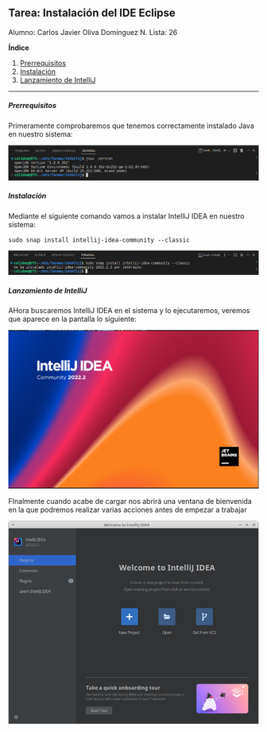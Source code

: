 ## Tarea: Instalación del IDE Eclipse
Alumno: Carlos Javier Oliva Domínguez
N. Lista: 26

**Índice**

1. [Prerrequisitos](#id1)
2. [Instalación](#id2)
3. [Lanzamiento de IntelliJ](#id3)

---

##### Prerrequisitos <a name="id1"></a>
Primeramente comprobaremos que tenemos correctamente instalado Java en nuestro sistema:

![img](img/1_java-version.png)

##### Instalación <a name="id2"></a>
Mediante el siguiente comando vamos a instalar IntelliJ IDEA en nuestro sistema:
```
sudo snap install intellij-idea-community --classic
```
![img](img/2_install.png)

##### Lanzamiento de IntelliJ <a name="id3"></a>
AHora buscaremos IntelliJ IDEA en el sistema y lo ejecutaremos, veremos que aparece en la pantalla lo siguiente:

![img](img/3_intellij.png)

FInalmente cuando acabe de cargar nos abrirá una ventana de bienvenida en la que podremos realizar varias acciones antes de empezar a trabajar

![img](img/4_welcome.png)
